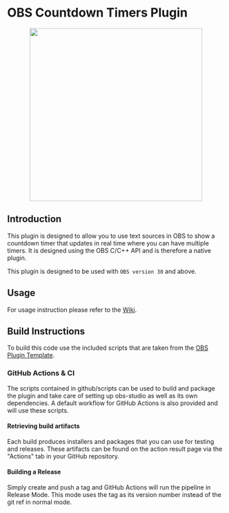 # OBS Countdown Timers Plugin

<p align="center">
<image height="400px" src="/images/screenshot-version2.png">
</p>

## Introduction

This plugin is designed to allow you to use text sources in OBS to show a countdown timer that updates in real time where you can have multiple timers. It is designed using the OBS C/C++ API and is therefore a native plugin.

This plugin is designed to be used with `OBS version 30` and above.

## Usage

For usage instruction please refer to the [Wiki](https://www.ashmanix.com/wiki/doku.php?id=coding_projects:obs_plugin_countdown_timer).

## Build Instructions

To build this code use the included scripts that are taken from the [OBS Plugin Template](https://github.com/obsproject/obs-plugintemplate).

### GitHub Actions & CI

The scripts contained in github/scripts can be used to build and package the plugin and take care of setting up obs-studio as well as its own dependencies. A default workflow for GitHub Actions is also provided and will use these scripts.

#### Retrieving build artifacts

Each build produces installers and packages that you can use for testing and releases. These artifacts can be found on the action result page via the "Actions" tab in your GitHub repository.

#### Building a Release

Simply create and push a tag and GitHub Actions will run the pipeline in Release Mode. This mode uses the tag as its version number instead of the git ref in normal mode.
